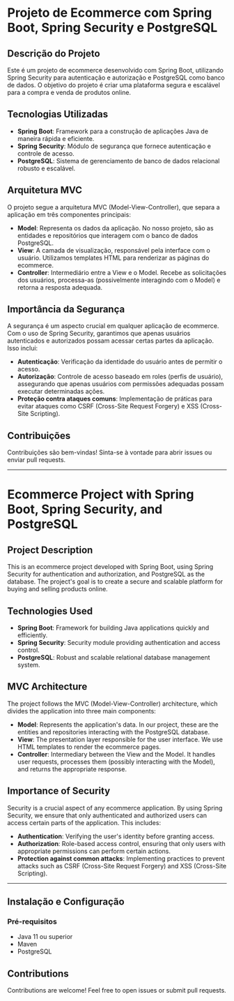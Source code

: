 # Projeto de Ecommerce com Spring Boot, Spring Security e PostgreSQL

## Descrição do Projeto

Este é um projeto de ecommerce desenvolvido com Spring Boot, utilizando Spring Security para autenticação e autorização e PostgreSQL como banco de dados. O objetivo do projeto é criar uma plataforma segura e escalável para a compra e venda de produtos online.

## Tecnologias Utilizadas

- **Spring Boot**: Framework para a construção de aplicações Java de maneira rápida e eficiente.
- **Spring Security**: Módulo de segurança que fornece autenticação e controle de acesso.
- **PostgreSQL**: Sistema de gerenciamento de banco de dados relacional robusto e escalável.

## Arquitetura MVC

O projeto segue a arquitetura MVC (Model-View-Controller), que separa a aplicação em três componentes principais:

- **Model**: Representa os dados da aplicação. No nosso projeto, são as entidades e repositórios que interagem com o banco de dados PostgreSQL.
- **View**: A camada de visualização, responsável pela interface com o usuário. Utilizamos templates HTML para renderizar as páginas do ecommerce.
- **Controller**: Intermediário entre a View e o Model. Recebe as solicitações dos usuários, processa-as (possivelmente interagindo com o Model) e retorna a resposta adequada.

## Importância da Segurança

A segurança é um aspecto crucial em qualquer aplicação de ecommerce. Com o uso de Spring Security, garantimos que apenas usuários autenticados e autorizados possam acessar certas partes da aplicação. Isso inclui:

- **Autenticação**: Verificação da identidade do usuário antes de permitir o acesso.
- **Autorização**: Controle de acesso baseado em roles (perfis de usuário), assegurando que apenas usuários com permissões adequadas possam executar determinadas ações.
- **Proteção contra ataques comuns**: Implementação de práticas para evitar ataques como CSRF (Cross-Site Request Forgery) e XSS (Cross-Site Scripting).


## Contribuições
Contribuições são bem-vindas! Sinta-se à vontade para abrir issues ou enviar pull requests.

---

# Ecommerce Project with Spring Boot, Spring Security, and PostgreSQL

## Project Description

This is an ecommerce project developed with Spring Boot, using Spring Security for authentication and authorization, and PostgreSQL as the database. The project's goal is to create a secure and scalable platform for buying and selling products online.

## Technologies Used

- **Spring Boot**: Framework for building Java applications quickly and efficiently.
- **Spring Security**: Security module providing authentication and access control.
- **PostgreSQL**: Robust and scalable relational database management system.

## MVC Architecture

The project follows the MVC (Model-View-Controller) architecture, which divides the application into three main components:

- **Model**: Represents the application's data. In our project, these are the entities and repositories interacting with the PostgreSQL database.
- **View**: The presentation layer responsible for the user interface. We use HTML templates to render the ecommerce pages.
- **Controller**: Intermediary between the View and the Model. It handles user requests, processes them (possibly interacting with the Model), and returns the appropriate response.

## Importance of Security

Security is a crucial aspect of any ecommerce application. By using Spring Security, we ensure that only authenticated and authorized users can access certain parts of the application. This includes:

- **Authentication**: Verifying the user's identity before granting access.
- **Authorization**: Role-based access control, ensuring that only users with appropriate permissions can perform certain actions.
- **Protection against common attacks**: Implementing practices to prevent attacks such as CSRF (Cross-Site Request Forgery) and XSS (Cross-Site Scripting).

---

## Instalação e Configuração

### Pré-requisitos

- Java 11 ou superior
- Maven
- PostgreSQL

## Contributions
Contributions are welcome! Feel free to open issues or submit pull requests.
